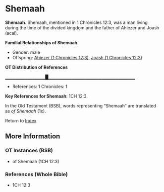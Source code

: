 # Shemaah
**Shemaah**. 
Shemaah, mentioned in 1 Chronicles 12:3, was a man living during the time of the divided kingdom and the father of Ahiezer and Joash (acai). 




**Familial Relationships of Shemaah**


* Gender: male
* Offspring: [Ahiezer (1 Chronicles 12:3)](Ahiezer.2.md), [Joash (1 Chronicles 12:3)](Joash.6.md)


**OT Distribution of References**

▁▁▁▁▁▁▁▁▁▁▁▁█▁▁▁▁▁▁▁▁▁▁▁▁▁▁▁▁▁▁▁▁▁▁▁▁▁▁
* References: 1 Chronicles: 1



**Key References for Shemaah**: 
1CH 12:3. 


In the Old Testament (BSB), words representing “Shemaah” are translated as 
*of Shemaah* (1x). 




Return to [Index](00-Index.md)

## More Information

### OT Instances (BSB)

* of Shemaah (1CH 12:3)



### References (Whole Bible)

* 1CH 12:3



